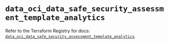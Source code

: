 # `data_oci_data_safe_security_assessment_template_analytics`

Refer to the Terraform Registry for docs: [`data_oci_data_safe_security_assessment_template_analytics`](https://registry.terraform.io/providers/hashicorp/oci/7.19.0/docs/data-sources/data_safe_security_assessment_template_analytics).

